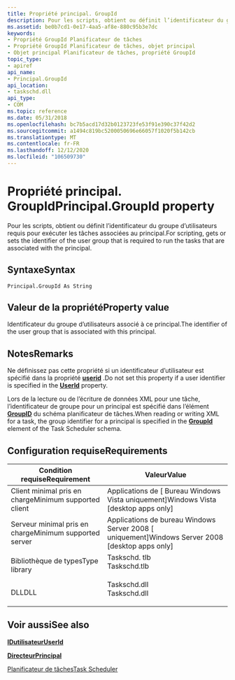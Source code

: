 ```yaml
---
title: Propriété principal. GroupId
description: Pour les scripts, obtient ou définit l’identificateur du groupe d’utilisateurs requis pour exécuter les tâches associées au principal.
ms.assetid: be0b7cd1-0e17-4aa5-af8e-880c95b3e7dc
keywords:
- Propriété GroupId Planificateur de tâches
- Propriété GroupId Planificateur de tâches, objet principal
- Objet principal Planificateur de tâches, propriété GroupId
topic_type:
- apiref
api_name:
- Principal.GroupId
api_location:
- taskschd.dll
api_type:
- COM
ms.topic: reference
ms.date: 05/31/2018
ms.openlocfilehash: bc7b5acd17d32b0123723fe53f91e390c37f42d2
ms.sourcegitcommit: a1494c819bc5200050696e66057f1020f5b142cb
ms.translationtype: MT
ms.contentlocale: fr-FR
ms.lasthandoff: 12/12/2020
ms.locfileid: "106509730"
---
```

# <a name="principalgroupid-property"></a><span data-ttu-id="bd207-106">Propriété principal. GroupId</span><span class="sxs-lookup"><span data-stu-id="bd207-106">Principal.GroupId property</span></span>

<span data-ttu-id="bd207-107">Pour les scripts, obtient ou définit l’identificateur du groupe d’utilisateurs requis pour exécuter les tâches associées au principal.</span><span class="sxs-lookup"><span data-stu-id="bd207-107">For scripting, gets or sets the identifier of the user group that is required to run the tasks that are associated with the principal.</span></span>

## <a name="syntax"></a><span data-ttu-id="bd207-108">Syntaxe</span><span class="sxs-lookup"><span data-stu-id="bd207-108">Syntax</span></span>


```VB
Principal.GroupId As String
```



## <a name="property-value"></a><span data-ttu-id="bd207-109">Valeur de la propriété</span><span class="sxs-lookup"><span data-stu-id="bd207-109">Property value</span></span>

<span data-ttu-id="bd207-110">Identificateur du groupe d’utilisateurs associé à ce principal.</span><span class="sxs-lookup"><span data-stu-id="bd207-110">The identifier of the user group that is associated with this principal.</span></span>

## <a name="remarks"></a><span data-ttu-id="bd207-111">Notes</span><span class="sxs-lookup"><span data-stu-id="bd207-111">Remarks</span></span>

<span data-ttu-id="bd207-112">Ne définissez pas cette propriété si un identificateur d’utilisateur est spécifié dans la propriété [**userid**](principal-userid.md) .</span><span class="sxs-lookup"><span data-stu-id="bd207-112">Do not set this property if a user identifier is specified in the [**UserId**](principal-userid.md) property.</span></span>

<span data-ttu-id="bd207-113">Lors de la lecture ou de l’écriture de données XML pour une tâche, l’identificateur de groupe pour un principal est spécifié dans l’élément [**GroupID**](taskschedulerschema-groupid-principaltype-element.md) du schéma planificateur de tâches.</span><span class="sxs-lookup"><span data-stu-id="bd207-113">When reading or writing XML for a task, the group identifier for a principal is specified in the [**GroupId**](taskschedulerschema-groupid-principaltype-element.md) element of the Task Scheduler schema.</span></span>

## <a name="requirements"></a><span data-ttu-id="bd207-114">Configuration requise</span><span class="sxs-lookup"><span data-stu-id="bd207-114">Requirements</span></span>



| <span data-ttu-id="bd207-115">Condition requise</span><span class="sxs-lookup"><span data-stu-id="bd207-115">Requirement</span></span> | <span data-ttu-id="bd207-116">Valeur</span><span class="sxs-lookup"><span data-stu-id="bd207-116">Value</span></span> |
|-------------------------------------|-----------------------------------------------------------------------------------------|
| <span data-ttu-id="bd207-117">Client minimal pris en charge</span><span class="sxs-lookup"><span data-stu-id="bd207-117">Minimum supported client</span></span><br/> | <span data-ttu-id="bd207-118">Applications de \[ Bureau Windows Vista uniquement\]</span><span class="sxs-lookup"><span data-stu-id="bd207-118">Windows Vista \[desktop apps only\]</span></span><br/>                                          |
| <span data-ttu-id="bd207-119">Serveur minimal pris en charge</span><span class="sxs-lookup"><span data-stu-id="bd207-119">Minimum supported server</span></span><br/> | <span data-ttu-id="bd207-120">Applications de bureau Windows Server 2008 \[ uniquement\]</span><span class="sxs-lookup"><span data-stu-id="bd207-120">Windows Server 2008 \[desktop apps only\]</span></span><br/>                                    |
| <span data-ttu-id="bd207-121">Bibliothèque de types</span><span class="sxs-lookup"><span data-stu-id="bd207-121">Type library</span></span><br/>             | <dl> <span data-ttu-id="bd207-122"><dt>Taskschd. tlb</dt></span><span class="sxs-lookup"><span data-stu-id="bd207-122"><dt>Taskschd.tlb</dt></span></span> </dl> |
| <span data-ttu-id="bd207-123">DLL</span><span class="sxs-lookup"><span data-stu-id="bd207-123">DLL</span></span><br/>                      | <dl> <span data-ttu-id="bd207-124"><dt>Taskschd.dll</dt></span><span class="sxs-lookup"><span data-stu-id="bd207-124"><dt>Taskschd.dll</dt></span></span> </dl> |



## <a name="see-also"></a><span data-ttu-id="bd207-125">Voir aussi</span><span class="sxs-lookup"><span data-stu-id="bd207-125">See also</span></span>

<dl> <dt>

[<span data-ttu-id="bd207-126">**IDutilisateur**</span><span class="sxs-lookup"><span data-stu-id="bd207-126">**UserId**</span></span>](principal-userid.md)
</dt> <dt>

[<span data-ttu-id="bd207-127">**Directeur**</span><span class="sxs-lookup"><span data-stu-id="bd207-127">**Principal**</span></span>](principal.md)
</dt> <dt>

[<span data-ttu-id="bd207-128">Planificateur de tâches</span><span class="sxs-lookup"><span data-stu-id="bd207-128">Task Scheduler</span></span>](task-scheduler-start-page.md)
</dt> </dl>

 

 





